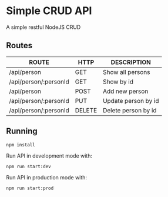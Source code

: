 # Simple CRUD API
A simple restful NodeJS CRUD


## Routes

|          ROUTE            |       HTTP        |      DESCRIPTION      | 
| ------------------------- | ----------------- | --------------------- |
| /api/person               |       GET         | Show all persons     | 
| /api/person/:personId     |       GET         | Show by id           | 
| /api/person               |       POST        | Add new person       | 
| /api/person/:personId     |       PUT         | Update person by id  |    
| /api/person/:personId     |       DELETE      | Delete person by id  |

## Running


```
npm install
```
Run API in development mode with:
```
npm run start:dev
```
Run API in production mode with:
```
npm run start:prod
```
